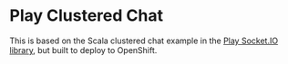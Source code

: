 # Play Clustered Chat

This is based on the Scala clustered chat example in the [Play Socket.IO library](https://github.com/playframework/play-socket.io), but built to deploy to OpenShift.